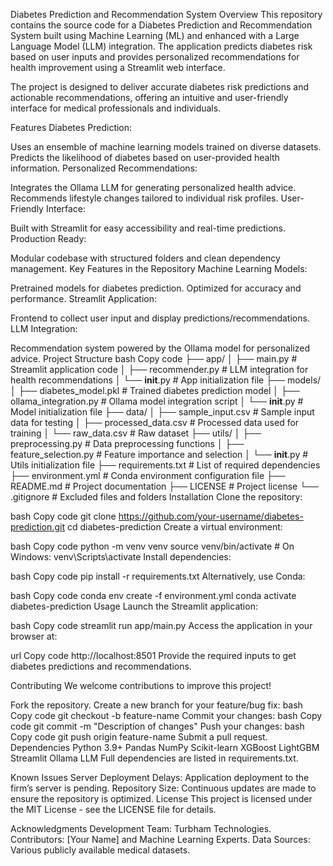 Diabetes Prediction and Recommendation System
Overview
This repository contains the source code for a Diabetes Prediction and Recommendation System built using Machine Learning (ML) and enhanced with a Large Language Model (LLM) integration. The application predicts diabetes risk based on user inputs and provides personalized recommendations for health improvement using a Streamlit web interface.

The project is designed to deliver accurate diabetes risk predictions and actionable recommendations, offering an intuitive and user-friendly interface for medical professionals and individuals.

Features
Diabetes Prediction:

Uses an ensemble of machine learning models trained on diverse datasets.
Predicts the likelihood of diabetes based on user-provided health information.
Personalized Recommendations:

Integrates the Ollama LLM for generating personalized health advice.
Recommends lifestyle changes tailored to individual risk profiles.
User-Friendly Interface:

Built with Streamlit for easy accessibility and real-time predictions.
Production Ready:

Modular codebase with structured folders and clean dependency management.
Key Features in the Repository
Machine Learning Models:

Pretrained models for diabetes prediction.
Optimized for accuracy and performance.
Streamlit Application:

Frontend to collect user input and display predictions/recommendations.
LLM Integration:

Recommendation system powered by the Ollama model for personalized advice.
Project Structure
bash
Copy code
├── app/
│   ├── main.py                 # Streamlit application code
│   ├── recommender.py          # LLM integration for health recommendations
│   └── __init__.py             # App initialization file
├── models/
│   ├── diabetes_model.pkl      # Trained diabetes prediction model
│   ├── ollama_integration.py   # Ollama model integration script
│   └── __init__.py             # Model initialization file
├── data/
│   ├── sample_input.csv        # Sample input data for testing
│   ├── processed_data.csv      # Processed data used for training
│   └── raw_data.csv            # Raw dataset
├── utils/
│   ├── preprocessing.py        # Data preprocessing functions
│   ├── feature_selection.py    # Feature importance and selection
│   └── __init__.py             # Utils initialization file
├── requirements.txt            # List of required dependencies
├── environment.yml             # Conda environment configuration file
├── README.md                   # Project documentation
├── LICENSE                     # Project license
└── .gitignore                  # Excluded files and folders
Installation
Clone the repository:

bash
Copy code
git clone https://github.com/your-username/diabetes-prediction.git
cd diabetes-prediction
Create a virtual environment:

bash
Copy code
python -m venv venv
source venv/bin/activate   # On Windows: venv\Scripts\activate
Install dependencies:

bash
Copy code
pip install -r requirements.txt
Alternatively, use Conda:

bash
Copy code
conda env create -f environment.yml
conda activate diabetes-prediction
Usage
Launch the Streamlit application:

bash
Copy code
streamlit run app/main.py
Access the application in your browser at:

url
Copy code
http://localhost:8501
Provide the required inputs to get diabetes predictions and recommendations.

Contributing
We welcome contributions to improve this project!

Fork the repository.
Create a new branch for your feature/bug fix:
bash
Copy code
git checkout -b feature-name
Commit your changes:
bash
Copy code
git commit -m "Description of changes"
Push your changes:
bash
Copy code
git push origin feature-name
Submit a pull request.
Dependencies
Python 3.9+
Pandas
NumPy
Scikit-learn
XGBoost
LightGBM
Streamlit
Ollama LLM
Full dependencies are listed in requirements.txt.

Known Issues
Server Deployment Delays: Application deployment to the firm’s server is pending.
Repository Size: Continuous updates are made to ensure the repository is optimized.
License
This project is licensed under the MIT License - see the LICENSE file for details.

Acknowledgments
Development Team: Turbham Technologies.
Contributors: [Your Name] and Machine Learning Experts.
Data Sources: Various publicly available medical datasets.
